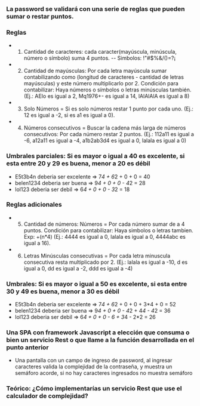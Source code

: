 ### La password se validará con una serie de reglas que pueden sumar o restar puntos.
### Reglas
- 1. Cantidad de caracteres: cada caracter(mayúscula, minúscula, número o símbolo) suma 4 puntos.
-- Simbolos: !"#$%&/()=?¡

- 2. Cantidad de mayúsculas: Por cada letra mayúscula sumar contabilizando como (longitud de caracteres - cantidad de letras mayúsculas) y este número multiplicarlo por 2. Condición para contabilizar: Haya números o símbolos o letras minúsculas también. (Ej.: AEIo es igual a 2, Mq1976+- es igual a 14, lAlAlAlA es igual a 8)

- 3. Solo Números = Si es solo números restar 1 punto por cada uno. (Ej.: 12 es igual a -2, si es a1 es igual a 0).

- 4. Números consecutivos = Buscar la cadena más larga de números consecutivos: Por cada número restar 2 puntos. (Ej.: 112a11 es igual a -6, a12a11 es igual a -4, a1b2ab3d4 es igual a 0, lalala es igual a 0)

### Umbrales parciales: Si es mayor o igual a 40 es excelente, si esta entre 20 y 29 es buena, menor a 20 es débil
- E5t3b4n deberia ser excelente => 7*4 + 6*2 + 0 + 0 = 40
- belen1234 deberia ser buena => 9*4 + 0 + 0 - 4*2 = 28
- lol123 deberia ser debil => 6*4 + 0 + 0 - 3*2 = 18

### Reglas adicionales

- 5. Cantidad de números: Números = Por cada número sumar de a 4 puntos. Condición para contabilizar: Haya simbolos o letras tambien. Exp: +(n*4) (Ej.: 4444 es igual a 0, lalala es igual a 0, 4444abc es igual a 16).
- 6. Letras Minúsculas consecutivas = Por cada letra minuscula consecutiva resta multiplicado por 2. (Ej.: lalala es igual a -10, d es igual a 0, dd es igual a -2, ddd es igual a -4)

### Umbrales: Si es mayor o igual a 50 es excelente, si esta entre 30 y 49 es buena, menor a 30 es débil
- E5t3b4n deberia ser excelente => 7*4 + 6*2 + 0 + 0 + 3*4 + 0 = 52
- belen1234 deberia ser buena => 9*4 + 0 + 0 - 4*2 + 4*4 - 4*2 = 36
- lol123 deberia ser debil => 6*4 + 0 + 0 - 6 + 3*4 - 2*2 = 26

### Una SPA con framework Javascript a elección que consuma o bien un servicio Rest o que llame a la función desarrollada en el punto anterior
- Una pantalla con un campo de ingreso de password, al ingresar caracteres valida la complejidad de la contraseña, y muestra un semáforo acorde, si no hay caracteres ingresados no muestra semáforo

### Teórico: ¿Cómo implementarías un servicio Rest que use el calculador de complejidad?
